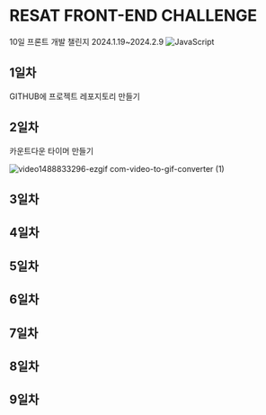 # RESAT FRONT-END CHALLENGE

10일 프론트 개발 챌린지 2024.1.19~2024.2.9
 ![JavaScript](https://img.shields.io/badge/javascript-%23323330.svg?style=for-the-badge&logo=javascript&logoColor=%23F7DF1E)


## 1일차
GITHUB에 프로젝트 레포지토리 만들기

## 2일차
카운트다운 타이머 만들기

![video1488833296-ezgif com-video-to-gif-converter (1)](https://github.com/SeungHuiHan/RESAT_Front/assets/98226400/072b0f62-45e2-42d3-a5e3-72e5837bb1d3)

## 3일차

## 4일차

## 5일차

## 6일차

## 7일차

## 8일차

## 9일차
